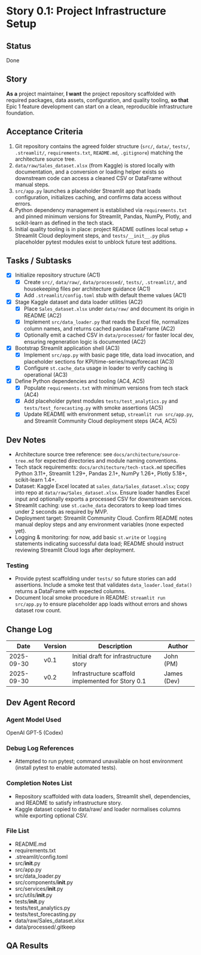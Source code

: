 # Story 0.1: Project Infrastructure Setup

## Status
Done

## Story
**As a** project maintainer,
**I want** the project repository scaffolded with required packages, data assets, configuration, and quality tooling,
**so that** Epic 1 feature development can start on a clean, reproducible infrastructure foundation.

## Acceptance Criteria
1. Git repository contains the agreed folder structure (`src/`, `data/`, `tests/`, `.streamlit/`, `requirements.txt`, `README.md`, `.gitignore`) matching the architecture source tree.
2. `data/raw/Sales_dataset.xlsx` (from Kaggle) is stored locally with documentation, and a conversion or loading helper exists so downstream code can access a cleaned CSV or DataFrame without manual steps.
3. `src/app.py` launches a placeholder Streamlit app that loads configuration, initializes caching, and confirms data access without errors.
4. Python dependency management is established via `requirements.txt` and pinned minimum versions for Streamlit, Pandas, NumPy, Plotly, and scikit-learn as defined in the tech stack.
5. Initial quality tooling is in place: project README outlines local setup + Streamlit Cloud deployment steps, and `tests/__init__.py` plus placeholder pytest modules exist to unblock future test additions.

## Tasks / Subtasks
- [x] Initialize repository structure (AC1)
  - [x] Create `src/`, `data/raw/`, `data/processed/`, `tests/`, `.streamlit/`, and housekeeping files per architecture guidance (AC1)
  - [x] Add `.streamlit/config.toml` stub with default theme values (AC1)
- [x] Stage Kaggle dataset and data loader utilities (AC2)
  - [x] Place `Sales_dataset.xlsx` under `data/raw/` and document its origin in README (AC2)
  - [x] Implement `src/data_loader.py` that reads the Excel file, normalizes column names, and returns cached pandas DataFrame (AC2)
  - [x] Optionally emit a cached CSV in `data/processed/` for faster local dev, ensuring regeneration logic is documented (AC2)
- [x] Bootstrap Streamlit application shell (AC3)
  - [x] Implement `src/app.py` with basic page title, data load invocation, and placeholder sections for KPI/time-series/map/forecast (AC3)
  - [x] Configure `st.cache_data` usage in loader to verify caching is operational (AC3)
- [x] Define Python dependencies and tooling (AC4, AC5)
  - [x] Populate `requirements.txt` with minimum versions from tech stack (AC4)
  - [x] Add placeholder pytest modules `tests/test_analytics.py` and `tests/test_forecasting.py` with smoke assertions (AC5)
  - [x] Update README with environment setup, `streamlit run src/app.py`, and Streamlit Community Cloud deployment steps (AC4, AC5)

## Dev Notes
- Architecture source tree reference: see `docs/architecture/source-tree.md` for expected directories and module naming conventions.
- Tech stack requirements: `docs/architecture/tech-stack.md` specifies Python 3.11+, Streamlit 1.29+, Pandas 2.1+, NumPy 1.26+, Plotly 5.18+, scikit-learn 1.4+.
- Dataset: Kaggle Excel located at `sales_data/Sales_dataset.xlsx`; copy into repo at `data/raw/Sales_dataset.xlsx`. Ensure loader handles Excel input and optionally exports a processed CSV for downstream services.
- Streamlit caching: use `st.cache_data` decorators to keep load times under 2 seconds as required by MVP.
- Deployment target: Streamlit Community Cloud. Confirm README notes manual deploy steps and any environment variables (none expected yet).
- Logging & monitoring: for now, add basic `st.write` or `logging` statements indicating successful data load; README should instruct reviewing Streamlit Cloud logs after deployment.

### Testing
- Provide pytest scaffolding under `tests/` so future stories can add assertions. Include a smoke test that validates `data_loader.load_data()` returns a DataFrame with expected columns.
- Document local smoke procedure in README: `streamlit run src/app.py` to ensure placeholder app loads without errors and shows dataset row count.

## Change Log
| Date       | Version | Description                         | Author |
|------------|---------|-------------------------------------|--------|
| 2025-09-30 | v0.1    | Initial draft for infrastructure story | John (PM) |
| 2025-09-30 | v0.2    | Infrastructure scaffold implemented for Story 0.1 | James (Dev) |

## Dev Agent Record

### Agent Model Used
OpenAI GPT-5 (Codex)

### Debug Log References

- Attempted to run pytest; command unavailable on host environment (install pytest to enable automated tests).

### Completion Notes List

- Repository scaffolded with data loaders, Streamlit shell, dependencies, and README to satisfy infrastructure story.
- Kaggle dataset copied to data/raw/ and loader normalises columns while exporting optional CSV.

### File List

- README.md
- requirements.txt
- .streamlit/config.toml
- src/__init__.py
- src/app.py
- src/data_loader.py
- src/components/__init__.py
- src/services/__init__.py
- src/utils/__init__.py
- tests/__init__.py
- tests/test_analytics.py
- tests/test_forecasting.py
- data/raw/Sales_dataset.xlsx
- data/processed/.gitkeep

## QA Results




